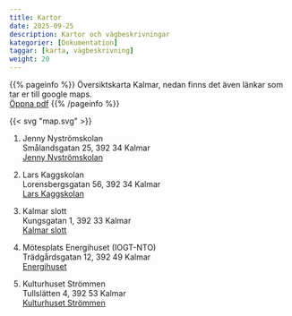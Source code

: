```yaml
---
title: Kartor
date: 2025-09-25
description: Kartor och vägbeskrivningar
kategorier: [Dokumentation]
taggar: [karta, vägbeskrivning]
weight: 20
---
```

{{% pageinfo %}}
Översiktskarta Kalmar, nedan finns det även länkar som tar er till google maps.  
[Öppna pdf](/pdf/karta.pdf)
{{% /pageinfo %}}

{{< svg "map.svg" >}}

1. Jenny Nyströmskolan  
Smålandsgatan 25, 392 34 Kalmar  
[Jenny Nyströmskolan](https://maps.app.goo.gl/epAUGYb4mnmojXKy7)

2. Lars Kaggskolan  
Lorensbergsgatan 56, 392 34 Kalmar  
[Lars Kaggskolan](https://maps.app.goo.gl/hT2jUi2nqpqxWGt58)

3. Kalmar slott  
Kungsgatan 1, 392 33 Kalmar  
[Kalmar slott](https://maps.app.goo.gl/a1hNxaqhd48aRBXu6)

4. Mötesplats Energihuset (IOGT-NTO)  
Trädgårdsgatan 12, 392 49 Kalmar  
[Energihuset](https://maps.app.goo.gl/xo17vfZ6xmsgrMTg8)

5. Kulturhuset Strömmen  
Tullslätten 4, 392 53 Kalmar  
[Kulturhuset Strömmen](https://maps.app.goo.gl/o1BwaKH8cxQfQipL8)
